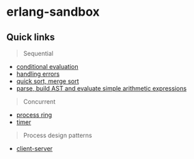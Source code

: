 # erlang-sandbox

## Quick links

> Sequential
- [conditional evaluation](basic-sequential/conditional_evaluation.erl)
- [handling errors](basic-sequential/handling_errors.erl)
- [quick sort, merge sort](basic-sequential/listf.erl)
- [parse, build AST and evaluate simple arithmetic expressions](basic-sequential/eval_exp.erl)

> Concurrent
- [process ring](basic-concurrent/thering.erl)
- [timer](basic-concurrent/simple_timer.erl)

> Process design patterns
- [client-server](process-design-patterns/client_server.erl)